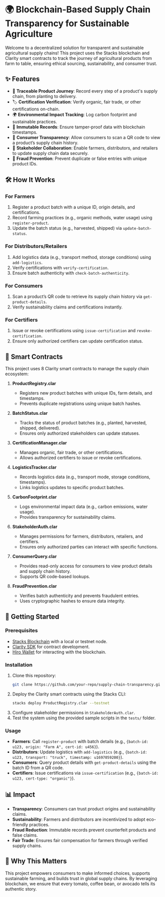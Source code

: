 # 🌍 Blockchain-Based Supply Chain Transparency for Sustainable Agriculture

Welcome to a decentralized solution for transparent and sustainable agricultural supply chains! This project uses the Stacks blockchain and Clarity smart contracts to track the journey of agricultural products from farm to table, ensuring ethical sourcing, sustainability, and consumer trust.

## ✨ Features
- 🌱 **Traceable Product Journey**: Record every step of a product's supply chain, from planting to delivery.
- 🏷 **Certification Verification**: Verify organic, fair trade, or other certifications on-chain.
- 🌍 **Environmental Impact Tracking**: Log carbon footprint and sustainable practices.
- 🔐 **Immutable Records**: Ensure tamper-proof data with blockchain timestamps.
- 🛒 **Consumer Transparency**: Allow consumers to scan a QR code to view a product’s supply chain history.
- 🤝 **Stakeholder Collaboration**: Enable farmers, distributors, and retailers to update supply chain data securely.
- 🚫 **Fraud Prevention**: Prevent duplicate or false entries with unique product IDs.

## 🛠 How It Works

### For Farmers
1. Register a product batch with a unique ID, origin details, and certifications.
2. Record farming practices (e.g., organic methods, water usage) using `register-product`.
3. Update the batch status (e.g., harvested, shipped) via `update-batch-status`.

### For Distributors/Retailers
1. Add logistics data (e.g., transport method, storage conditions) using `add-logistics`.
2. Verify certifications with `verify-certification`.
3. Ensure batch authenticity with `check-batch-authenticity`.

### For Consumers
1. Scan a product’s QR code to retrieve its supply chain history via `get-product-details`.
2. Verify sustainability claims and certifications instantly.

### For Certifiers
1. Issue or revoke certifications using `issue-certification` and `revoke-certification`.
2. Ensure only authorized certifiers can update certification status.

## 📜 Smart Contracts

This project uses 8 Clarity smart contracts to manage the supply chain ecosystem:

1. **ProductRegistry.clar**
   - Registers new product batches with unique IDs, farm details, and timestamps.
   - Prevents duplicate registrations using unique batch hashes.

2. **BatchStatus.clar**
   - Tracks the status of product batches (e.g., planted, harvested, shipped, delivered).
   - Ensures only authorized stakeholders can update statuses.

3. **CertificationManager.clar**
   - Manages organic, fair trade, or other certifications.
   - Allows authorized certifiers to issue or revoke certifications.

4. **LogisticsTracker.clar**
   - Records logistics data (e.g., transport mode, storage conditions, timestamps).
   - Links logistics updates to specific product batches.

5. **CarbonFootprint.clar**
   - Logs environmental impact data (e.g., carbon emissions, water usage).
   - Provides transparency for sustainability claims.

6. **StakeholderAuth.clar**
   - Manages permissions for farmers, distributors, retailers, and certifiers.
   - Ensures only authorized parties can interact with specific functions.

7. **ConsumerQuery.clar**
   - Provides read-only access for consumers to view product details and supply chain history.
   - Supports QR code-based lookups.

8. **FraudPrevention.clar**
   - Verifies batch authenticity and prevents fraudulent entries.
   - Uses cryptographic hashes to ensure data integrity.

## 🚀 Getting Started

### Prerequisites
- [Stacks Blockchain](https://www.stacks.co/) with a local or testnet node.
- [Clarity SDK](https://docs.stacks.co/clarity) for contract development.
- [Hiro Wallet](https://www.hiro.so/wallet) for interacting with the blockchain.

### Installation
1. Clone this repository:
   ```bash
   git clone https://github.com/your-repo/supply-chain-transparency.git
   ```
2. Deploy the Clarity smart contracts using the Stacks CLI:
   ```bash
   stacks deploy ProductRegistry.clar --testnet
   ```
3. Configure stakeholder permissions in `StakeholderAuth.clar`.
4. Test the system using the provided sample scripts in the `tests/` folder.

### Usage
- **Farmers**: Call `register-product` with batch details (e.g., `{batch-id: u123, origin: "Farm A", cert-id: u456}`).
- **Distributors**: Update logistics with `add-logistics` (e.g., `{batch-id: u123, transport: "truck", timestamp: u1697059200}`).
- **Consumers**: Query product details with `get-product-details` using the batch ID from a QR code.
- **Certifiers**: Issue certifications via `issue-certification` (e.g., `{batch-id: u123, cert-type: "organic"}`).

## 📊 Impact
- **Transparency**: Consumers can trust product origins and sustainability claims.
- **Sustainability**: Farmers and distributors are incentivized to adopt eco-friendly practices.
- **Fraud Reduction**: Immutable records prevent counterfeit products and false claims.
- **Fair Trade**: Ensures fair compensation for farmers through verified supply chains.

## 🌟 Why This Matters
This project empowers consumers to make informed choices, supports sustainable farming, and builds trust in global supply chains. By leveraging blockchain, we ensure that every tomato, coffee bean, or avocado tells its authentic story.
